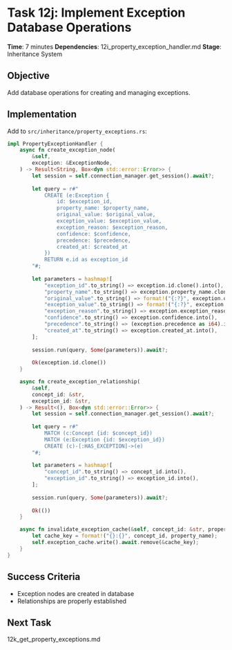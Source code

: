 # Task 12j: Implement Exception Database Operations

**Time**: 7 minutes
**Dependencies**: 12i_property_exception_handler.md
**Stage**: Inheritance System

## Objective
Add database operations for creating and managing exceptions.

## Implementation
Add to `src/inheritance/property_exceptions.rs`:

```rust
impl PropertyExceptionHandler {
    async fn create_exception_node(
        &self,
        exception: &ExceptionNode,
    ) -> Result<String, Box<dyn std::error::Error>> {
        let session = self.connection_manager.get_session().await?;
        
        let query = r#"
            CREATE (e:Exception {
                id: $exception_id,
                property_name: $property_name,
                original_value: $original_value,
                exception_value: $exception_value,
                exception_reason: $exception_reason,
                confidence: $confidence,
                precedence: $precedence,
                created_at: $created_at
            })
            RETURN e.id as exception_id
        "#;
        
        let parameters = hashmap![
            "exception_id".to_string() => exception.id.clone().into(),
            "property_name".to_string() => exception.property_name.clone().into(),
            "original_value".to_string() => format!("{:?}", exception.original_value).into(),
            "exception_value".to_string() => format!("{:?}", exception.exception_value).into(),
            "exception_reason".to_string() => exception.exception_reason.clone().into(),
            "confidence".to_string() => exception.confidence.into(),
            "precedence".to_string() => (exception.precedence as i64).into(),
            "created_at".to_string() => exception.created_at.into(),
        ];
        
        session.run(query, Some(parameters)).await?;
        
        Ok(exception.id.clone())
    }

    async fn create_exception_relationship(
        &self,
        concept_id: &str,
        exception_id: &str,
    ) -> Result<(), Box<dyn std::error::Error>> {
        let session = self.connection_manager.get_session().await?;
        
        let query = r#"
            MATCH (c:Concept {id: $concept_id})
            MATCH (e:Exception {id: $exception_id})
            CREATE (c)-[:HAS_EXCEPTION]->(e)
        "#;
        
        let parameters = hashmap![
            "concept_id".to_string() => concept_id.into(),
            "exception_id".to_string() => exception_id.into(),
        ];
        
        session.run(query, Some(parameters)).await?;
        
        Ok(())
    }

    async fn invalidate_exception_cache(&self, concept_id: &str, property_name: &str) {
        let cache_key = format!("{}:{}", concept_id, property_name);
        self.exception_cache.write().await.remove(&cache_key);
    }
}
```

## Success Criteria
- Exception nodes are created in database
- Relationships are properly established

## Next Task
12k_get_property_exceptions.md